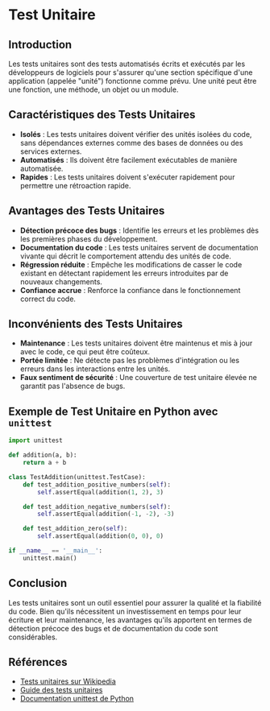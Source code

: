 # Test Unitaire

## Introduction
Les tests unitaires sont des tests automatisés écrits et exécutés par les développeurs de logiciels pour s'assurer qu'une section spécifique d'une application (appelée "unité") fonctionne comme prévu. Une unité peut être une fonction, une méthode, un objet ou un module.

## Caractéristiques des Tests Unitaires
- **Isolés** : Les tests unitaires doivent vérifier des unités isolées du code, sans dépendances externes comme des bases de données ou des services externes.
- **Automatisés** : Ils doivent être facilement exécutables de manière automatisée.
- **Rapides** : Les tests unitaires doivent s'exécuter rapidement pour permettre une rétroaction rapide.

## Avantages des Tests Unitaires
- **Détection précoce des bugs** : Identifie les erreurs et les problèmes dès les premières phases du développement.
- **Documentation du code** : Les tests unitaires servent de documentation vivante qui décrit le comportement attendu des unités de code.
- **Régression réduite** : Empêche les modifications de casser le code existant en détectant rapidement les erreurs introduites par de nouveaux changements.
- **Confiance accrue** : Renforce la confiance dans le fonctionnement correct du code.

## Inconvénients des Tests Unitaires
- **Maintenance** : Les tests unitaires doivent être maintenus et mis à jour avec le code, ce qui peut être coûteux.
- **Portée limitée** : Ne détecte pas les problèmes d'intégration ou les erreurs dans les interactions entre les unités.
- **Faux sentiment de sécurité** : Une couverture de test unitaire élevée ne garantit pas l'absence de bugs.

## Exemple de Test Unitaire en Python avec `unittest`
```python
import unittest

def addition(a, b):
    return a + b

class TestAddition(unittest.TestCase):
    def test_addition_positive_numbers(self):
        self.assertEqual(addition(1, 2), 3)

    def test_addition_negative_numbers(self):
        self.assertEqual(addition(-1, -2), -3)

    def test_addition_zero(self):
        self.assertEqual(addition(0, 0), 0)

if __name__ == '__main__':
    unittest.main()
```

## Conclusion
Les tests unitaires sont un outil essentiel pour assurer la qualité et la fiabilité du code. Bien qu'ils nécessitent un investissement en temps pour leur écriture et leur maintenance, les avantages qu'ils apportent en termes de détection précoce des bugs et de documentation du code sont considérables.

## Références
- [Tests unitaires sur Wikipedia](https://fr.wikipedia.org/wiki/Test_unitaire)
- [Guide des tests unitaires](https://martinfowler.com/bliki/UnitTest.html)
- [Documentation unittest de Python](https://docs.python.org/3/library/unittest.html)
